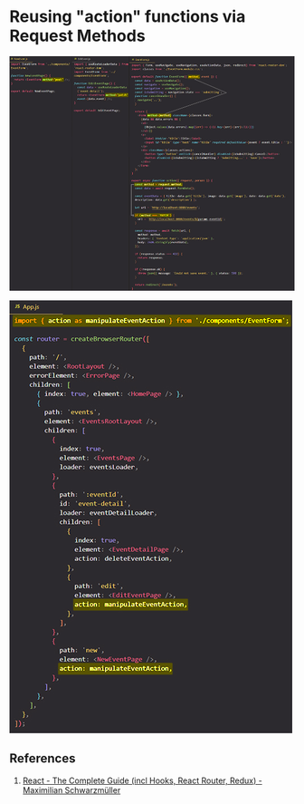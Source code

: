 # Reusing "action" functions via Request Methods

![Reusing_action_functions_via_request_methods](../../img/Reusing_action_functions_via_request_methods.jpg)

![Reusing_action_functions_via_request_methods1](../../img/Reusing_action_functions_via_request_methods1.jpg)

## References

1. [React - The Complete Guide (incl Hooks, React Router, Redux) - Maximilian Schwarzmüller](https://www.udemy.com/course/react-the-complete-guide-incl-redux/)